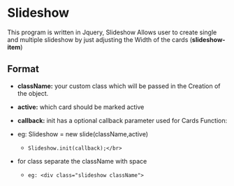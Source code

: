 # Slideshow
 This program is written in Jquery, Slideshow Allows user to create single and multiple slideshow by just adjusting the Width of the cards (**slideshow-item**) </br>
 
 ## Format  
  * **className:**  your custom class which will be passed in the Creation of the object.</br>
  * **active:** which card should be marked active</br>
  * **callback:** init has a optional callback parameter used for Cards Function:
   * eg: Slideshow = new slide(className,active)
     * ```Slideshow.init(callback);</br>```

   * for class separate the className with space
     * ```eg: <div class="slideshow className">```
 

